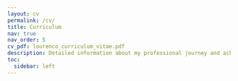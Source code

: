 ```yaml
---
layout: cv
permalink: /cv/
title: Curriculum
nav: true
nav_order: 5
cv_pdf: lourenco_curriculum_vitae.pdf
description: Detailed information about my professional journey and achievements, including a downloadable PDF of my Curriculum Vitae
toc:
  sidebar: left
---
```

